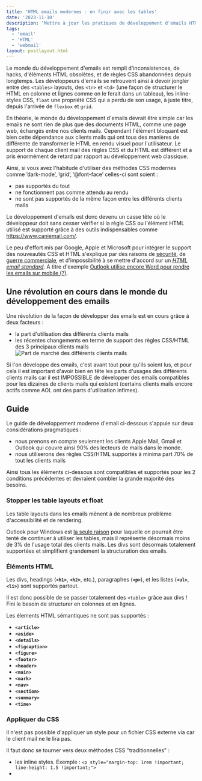 ```yaml
---
title: 'HTML emails modernes : en finir avec les tables'
date: '2023-11-10'
description: "Mettre à jour les pratiques de développement d'emails HTML grâce aux nouveautés, un tour d'horizon de l'état des clients mails et choisir des solutions pragmatiques qui conviennent à la grande majorité des lecteurs de mails."
tags: 
  - 'email'
  - 'HTML'
  - 'webmail'
layout: postlayout.html
---
```


Le monde du développement d'emails est rempli d'inconsistences, de hacks, d'éléments HTML obsolètes, et de règles CSS abandonnées depuis longtemps.
Les développeurs d'emails se retrouvent ainsi à devoir jongler entre des `<tables>` layouts, des `<tr>` et `<td>` (une façon de structurer le HTML en colonne et lignes comme on le ferait dans un tableau), les inline-styles CSS, `float` une propriété CSS qui a perdu de son usage, à juste titre, depuis l'arrivée de `flexbox` et `grid`.

En théorie, le monde du développement d'emails devrait être simple car les emails ne sont rien de plus que des documents HTML, comme une page web, échangés entre nos clients mails. Cependant l'élément bloquant est bien cette dépendance aux clients mails qui ont tous des manières de différente de transformer le HTML en rendu visuel pour l'utilisateur.
Le support de chaque client mail des règles CSS et du HTML est différent et a pris énormément de retard par rapport au développement web classique.

Ainsi, si vous avez l'habitude d'utiliser des méthodes CSS modernes comme  ’dark-mode’, ’grid’, ’@font-face’ celles-ci sont soient :
- pas supportés du tout
- ne fonctionnent pas comme attendu au rendu
- ne sont pas supportés de la même façon entre les différents clients mails

Le développement d'emails est donc devenu un casse tête où le développeur doit sans cesser vérifier si la règle CSS ou l'élément HTML utilisé est supporté grâce à des outils indispensables comme https://www.caniemail.com/. 

Le peu d'effort mis par Google, Apple et Microsoft pour intégrer le support des nouveautés CSS et HTML s'explique par des raisons de [sécurité](https://www.darkreading.com/cyberattacks-data-breaches/attackers-use-unicode-html-to-bypass-email-security-tools), de [guerre commerciale](https://www.linkedin.com/pulse/brief-update-email-client-wars-david-taitelbaum/), et d'impossibilité à se mettre d'accord sur un [*HTML email standard*](https://medium.com/email-design/will-there-ever-be-an-html-email-standard-bf8a2b7f48d8). A titre d'exemple [Outlook utilise encore Word pour rendre les emails sur mobile (?)](https://www.hteumeuleu.com/2020/outlook-rendering-engine/).

## Une révolution en cours dans le monde du développement des emails

Une révolution de la façon de développer des emails est en cours grâce à deux facteurs :
- la part d'utilisation des différents clients mails
- les récentes changements en terme de support des règles CSS/HTML des 3 principaux clients mails
![Part de marché des différents clients mails](/img/part-de-marche-clients-mails.png "Graphique représentant les différentes par de marchés des clients mails")

Si l'on développe des emails, c'est avant tout pour qu'ils soient lus, et pour cela il est important d'avoir bien en tête les parts d'usages des différents clients mails car il est IMPOSSIBLE de développer des emails compatibles pour les dizaines de clients mails qui existent (certains clients mails encore actifs comme AOL ont des parts d'utilisation infimes).

## Guide 
Le guide de développement moderne d'email ci-dessous s'appuie sur deux considérations pragmatiques :
- nous prenons en compte seulement les clients Apple Mail, Gmail et Outlook qui couvre ainsi 90% des lecteurs de mails dans le monde.
- nous utiliserons des règles CSS/HTML supportés à minima part 70% de tout les clients mails

Ainsi tous les éléments ci-dessous sont compatibles et supportés pour les 2 conditions précédentes et devraient combler la grande majorité des besoins.

### Stopper les table layouts et float
Les table layouts dans les emails mènent à de nombreux problème d'accessibilité et de rendering.

Outlook pour Windows est [la seule raison](https://blocksedit.com/content-code/dealing-with-outlook/) pour laquelle on pourrait être tenté de continuer à utiliser les tables, mais il représente désormais moins de 3% de l'usage total des clients mails. Les divs sont désormais totalement supportées et simplifient grandement la structuration des emails.

### Éléments HTML
Les divs, headings (**`<h1>`**, **`<h2>`**, etc.), paragraphes (**`<p>`**), et les listes (**`<ul>`**, **`<li>`**) sont supportés partout.

Il est donc possible de se passer totalement des `<table>` grâce aux divs ! Fini le besoin de structurer en colonnes et en lignes.

Les élements HTML sémantiques ne sont pas supportés : 
- **`<article>`**
- **`<aside>`**
- **`<details>`**
- **`<figcaption>`**
- **`<figure>`**
- **`<footer>`**
- **`<header>`**
- **`<main>`**
- **`<mark>`**
- **`<nav>`**
- **`<section>`**
- **`<summary>`**
- **`<time>`**

### Appliquer du CSS

Il n'est pas possible d'appliquer un style pour un fichier CSS externe via <link rel="stylesheet" src="style.css"> car le client mail ne le lira pas.

Il faut donc se tourner vers deux méthodes CSS "traditionnelles" :
- les inline styles. Exemple : `<p style="margin-top: 1rem !important; line-height: 1.5 !important;">`
- <style>

Quelques points d'attention sur `<style>` :
Si vous forwardez l'email, tous les <style> seront supprimés et leur style ne sera pas appliqué. Également les comptes tiers utilisant un client mail autre que celui propriétaire verront leur <style> tag supprimé.

Ainsi, le seul style qui ne sera pas suprrimé est le inline style.

Quel est l'intérêt d'utiliser le <style> tag alors ?
Il permet d'appliquer des éléments généraux à tous le document HTML et évite les répétitions, donc pratique pour déclarer
**`[:hover](https://css-tricks.com/almanac/selectors/h/hover/)`**, les focus, un background-color sur la page... `!important`** est requis pour passer outre un inline style.

### Éviter les répétitions en utilisant le mécanisme CSS d'héritage

Plutôt que de définir `font-family: "Gill Sans", sans-serif;` à chaque fois que l'on pose un `<p>` il est plus pratique d'utiliser l'héritage :
```
<body>  <div style="font-size:16px; font-family: system-ui;">    <!-- email content goes here -->  </div></body>
```

### Les unités
De longueur :
Seuls les `rem` et les `px` sont supportés. On aura tendance à privilégier les `rem` pour leur accessibilité naturelle en cas de zoom.
De couleur :
Seuls #fffff et rgb() sont supportés.

### Fonts
`@font-face` n'est pas supporté, impossible donc d'utiliser une font de son choix. Il est impératif de passer par les `system-fonts`, des polices d'écriture incluses nativement dans les OS.

Une règle à suivre de bonne pratique pour déclarer ses system-fonts :
```
font-family: “Custom Serif You Won’t Have”, Serif You Might Have, Serif Your System Almost Definitely has, serif;

font-family: “Canela”, Adobe Caslon Pro, Palatino, serif;
```
Pour choisir la system-font qui correspond le mieux au design imaginé, essayez de choisir une system-font qui a une hauteur-de-x similaire.

### Rendre les images responsive

Par défaut les images vont overflow, pour contrer cela : 

```
<div
    class="img-block"
    style="overflow: hidden; margin-top: 2rem; border-radius: 0.5rem !important;">
        <img
          style="max-width: 100%; object-fit: cover;
            display: block;"
          src="https://i.imgur.com/twfNOSU.jpg"
          alt="The Material Web Components website : a landing page explaining what is Material UI."
        />
    </div>
```
![Images responsives dans les clients mails](/img/email-images-responsive.png "Illustration d'utilisation d'images responsives grâce à la technique ci-dessus dans un client mail")


### Flexbox 
La flexbox est désormais supportée ! Très pratique pour afficher des images côte à côte ou créer des colonnes.
`display: flex` et `column-gap` fonctionnent mais `flex-direction:column` et `flex-wrap: wrap` ne sont pas supportés dans GMAIL seulement. Ils fonctionnent dans les 2 autres clients.

![Utilisation de flexbox dans un client mail](/img/flexbox-email.mp4 "Vidéo illustration l'illustration de flexbox dans un client mail")

### Position
Position: relative et position:absolute ne sont pas supportés du tout

### Liens
Les clients mails scannent les adresses emails et les numéros de téléphone dans le contenu de vos mails et les transforment automatiquement en liens soulignés bleus. Pour contrer ces styles par défaut il faut les wrapper dans des `<a>` et enlever le style par défaut.
```
<a style="color: inherit; text-decoration: none;" href="">
	some@example.com
</a>
```

## Cas d'usage
J'ai construit un site d'inscription et d'envoi de newsletter qui repose entièrement sur ces principes, voici le [lien du projet](https://www.teotimepacreau.fr/projets/projetnewsletter/)

## Sources 
https://dodov.dev/blog/why-does-email-development-have-to-suck
https://www.hteumeuleu.com/blog/
https://www.caniemail.com/
